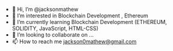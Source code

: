 - 👋 Hi, I’m @jacksonmathew
- 👀 I’m interested in Blockchain Development , Ethereum
- 🌱 I’m currently learning Blockchain Development (ETHEREUM, SOLIDITY, JavaScript, HTML-CSS)
- 💞️ I’m looking to collaborate on ...
- 📫 How to reach me jackson0mathew@gmail.com

<!---
jacksonmathew/jacksonmathew is a ✨ special ✨ repository because its `README.md` (this file) appears on your GitHub profile.
You can click the Preview link to take a look at your changes.
--->
